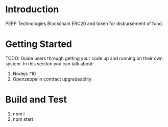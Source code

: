 # Introduction 
PEPP Technologies Blockchain ERC20 and token for disbursement of fund.
# Getting Started
TODO: Guide users through getting your code up and running on their own system. In this section you can talk about:
1.	Nodejs ^10
2.	Openzeppelin contract upgradeablity

# Build and Test
1. npm i
2. npm start 
